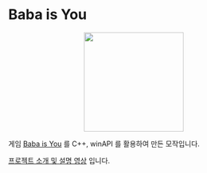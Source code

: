 # Baba is You

<p align="center">
<img src="https://pbs.twimg.com/profile_images/984560770301288451/zQVDzlEt_400x400.jpg" width="200"/>
</p>

게임 [Baba is You](https://store.steampowered.com/app/736260/Baba_Is_You/) 를 C++, winAPI 를 활용하여 만든 모작입니다.

[프로젝트 소개 및 설명 영상](https://youtu.be/oWTdScm_5bA) 입니다.
